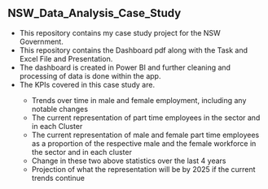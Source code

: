 

<h2>  NSW_Data_Analysis_Case_Study</h2>
<ul>
<li>This repository contains my case study project for the NSW Government. </li>
<li>This repository contains the Dashboard pdf along with the Task and Excel File and Presentation.</li>
<li>The dashboard is created in Power BI and further cleaning and processing of data is done within the app.</li>
<li>The KPIs covered in this case study are.</li>
  <ul>
  <li>Trends over time in male and female employment, including any notable changes</li>
  <li>The current representation of part time employees in the sector and in each Cluster</li>
  <li>The current representation of male and female part time employees as a proportion of the respective male and the female workforce in the sector and in each cluster</li>
  <li>Change in these two above statistics over the last 4 years</li>
  <li>Projection of what the representation will be by 2025 if the current trends continue</li>
  </ul>
</ul>
